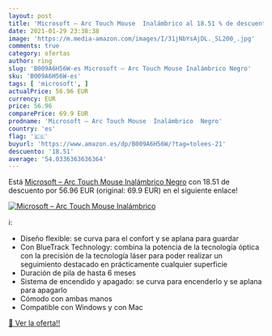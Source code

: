 ```yaml
---
layout: post
title: 'Microsoft – Arc Touch Mouse  Inalámbrico al 18.51 % de descuento'
date: 2021-01-29 23:38:38
image: 'https://m.media-amazon.com/images/I/31jNbYsAjDL._SL200_.jpg'
comments: true
category: ofertas
author: ring
slug: 'B009A6H56W-es Microsoft – Arc Touch Mouse Inalámbrico Negro'
sku: 'B009A6H56W-es'
tags: [ 'microsoft', ]
actualPrice: 56.96 EUR
currency: EUR
price: 56.96
comparePrice: 69.9 EUR
prodname: 'Microsoft – Arc Touch Mouse  Inalámbrico  Negro'
country: 'es'
flag: '🇪🇸'
buyurl: 'https://www.amazon.es/dp/B009A6H56W/?tag=tolees-21'
descuento: '18.51'
average: '54.0336363636364'
---
```


Está [Microsoft – Arc Touch Mouse  Inalámbrico  Negro](https://www.amazon.es/dp/B009A6H56W/?tag=tolees-21) con 18.51 de descuento por 56.96 EUR (original: 69.9 EUR) en el siguiente enlace!

[![Microsoft – Arc Touch Mouse  Inalámbrico](https://m.media-amazon.com/images/I/31jNbYsAjDL._SL200_.jpg)](https://www.amazon.es/dp/B009A6H56W/?tag=tolees-21)

ℹ️:

- Diseño flexible: se curva para el confort y se aplana para guardar
- Con BlueTrack Technology: combina la potencia de la tecnología óptica con la precisión de la tecnología láser para poder realizar un seguimiento destacado en prácticamente cualquier superficie
- Duración de pila de hasta 6 meses
- Sistema de encendido y apagado: se curva para encenderlo y se aplana para apagarlo
- Cómodo con ambas manos
- Compatible con Windows y con Mac

[🛒 Ver la oferta!!](https://www.amazon.es/dp/B009A6H56W/?tag=tolees-21)
